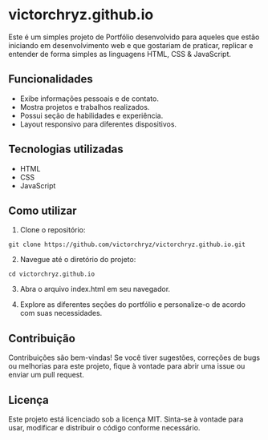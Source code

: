 # victorchryz.github.io

Este é um simples projeto de Portfólio desenvolvido para aqueles que estão iniciando em desenvolvimento web e que gostariam de praticar, replicar e entender de forma simples as linguagens HTML, CSS &amp; JavaScript.

## Funcionalidades

- Exibe informações pessoais e de contato.
- Mostra projetos e trabalhos realizados.
- Possui seção de habilidades e experiência.
- Layout responsivo para diferentes dispositivos.

## Tecnologias utilizadas

- HTML
- CSS
- JavaScript

## Como utilizar

1. Clone o repositório:

```git clone https://github.com/victorchryz/victorchryz.github.io.git```

2. Navegue até o diretório do projeto:

```cd victorchryz.github.io```

3. Abra o arquivo index.html em seu navegador.

4. Explore as diferentes seções do portfólio e personalize-o de acordo com suas necessidades.

## Contribuição

Contribuições são bem-vindas! Se você tiver sugestões, correções de bugs ou melhorias para este projeto, fique à vontade para abrir uma issue ou enviar um pull request.

## Licença

Este projeto está licenciado sob a licença MIT. Sinta-se à vontade para usar, modificar e distribuir o código conforme necessário.
